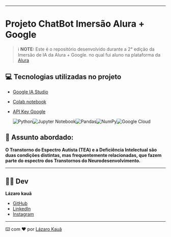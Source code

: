 

-------
# Projeto ChatBot Imersão Alura + Google 


 > ℹ️ **NOTE:** Este é o repositório desenvolvido durante a  2° edição da Imersão de IA da Alura + Google. no qual fui aluno na plataforma da [Alura](https://www.alura.com.br/)

## 💻 Tecnologias utilizadas no projeto

- [Google IA Studio](https://aistudio.google.com/app/prompts/new_chat?utm_source=website&utm_medium=referral&utm_campaign=Alura&utm_content=)
- [Colab notebook](https://colab.research.google.com/drive/1FduVVWsHw9zt2jFxYI0VGLn3noV3-6vk?authuser=0)
- [API Key Google](https://aistudio.google.com/app/apikey?utm_source=website&utm_medium=referral&utm_campaign=Alura&utm_content=)

    ![Python](https://img.shields.io/badge/python-3670A0?style=for-the-badge&logo=python&logoColor=ffdd54)![Jupyter Notebook](https://img.shields.io/badge/jupyter-%23FA0F00.svg?style=for-the-badge&logo=jupyter&logoColor=white)![Pandas](https://img.shields.io/badge/pandas-%23150458.svg?style=for-the-badge&logo=pandas&logoColor=white)![NumPy](https://img.shields.io/badge/numpy-%23013243.svg?style=for-the-badge&logo=numpy&logoColor=white)![Google Cloud](https://img.shields.io/badge/GoogleCloud-%234285F4.svg?style=for-the-badge&logo=google-cloud&logoColor=white)
    

## 🧠 Assunto abordado:

**O Transtorno do Espectro Autista (TEA) e a Deficiência Intelectual são duas condições distintas, mas frequentemente relacionadas, que fazem parte do espectro dos Transtornos do Neurodesenvolvimento.**

---
## 👨‍💻 Dev
**Lázaro kauã**
- [GitHub](https://github.com/Lazarokaua)
- [LinkedIn](https://www.linkedin.com/in/lazaro-kaua)
- [Instagram](https://www.instagram.com/lazarokaua_)
    


---

⌨️ com ❤️ por [Lázaro Kauã](https://github.com/Lazarokaua)
